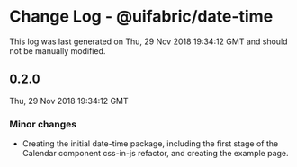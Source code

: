 # Change Log - @uifabric/date-time

This log was last generated on Thu, 29 Nov 2018 19:34:12 GMT and should not be manually modified.

## 0.2.0
Thu, 29 Nov 2018 19:34:12 GMT

### Minor changes

- Creating the initial date-time package, including the first stage of the Calendar component css-in-js refactor, and creating the example page.

